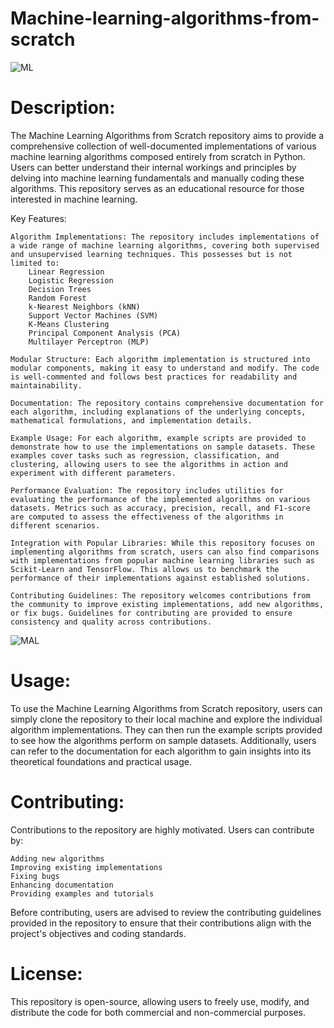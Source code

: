 # Machine-learning-algorithms-from-scratch
![ML](https://media.geeksforgeeks.org/wp-content/uploads/20230808130011/Machine-Learning-Algorithms1-(1).webp)
# Description:
The Machine Learning Algorithms from Scratch repository aims to provide a comprehensive collection of well-documented implementations of various machine learning algorithms composed entirely from scratch in Python. Users can better understand their internal workings and principles by delving into machine learning fundamentals and manually coding these algorithms. This repository serves as an educational resource for those interested in machine learning.

Key Features:

    Algorithm Implementations: The repository includes implementations of a wide range of machine learning algorithms, covering both supervised and unsupervised learning techniques. This possesses but is not limited to:
        Linear Regression
        Logistic Regression
        Decision Trees
        Random Forest
        k-Nearest Neighbors (kNN)
        Support Vector Machines (SVM)
        K-Means Clustering
        Principal Component Analysis (PCA)
        Multilayer Perceptron (MLP)

    Modular Structure: Each algorithm implementation is structured into modular components, making it easy to understand and modify. The code is well-commented and follows best practices for readability and maintainability.

    Documentation: The repository contains comprehensive documentation for each algorithm, including explanations of the underlying concepts, mathematical formulations, and implementation details.
    
    Example Usage: For each algorithm, example scripts are provided to demonstrate how to use the implementations on sample datasets. These examples cover tasks such as regression, classification, and clustering, allowing users to see the algorithms in action and experiment with different parameters.

    Performance Evaluation: The repository includes utilities for evaluating the performance of the implemented algorithms on various datasets. Metrics such as accuracy, precision, recall, and F1-score are computed to assess the effectiveness of the algorithms in different scenarios.

    Integration with Popular Libraries: While this repository focuses on implementing algorithms from scratch, users can also find comparisons with implementations from popular machine learning libraries such as Scikit-Learn and TensorFlow. This allows us to benchmark the performance of their implementations against established solutions.

    Contributing Guidelines: The repository welcomes contributions from the community to improve existing implementations, add new algorithms, or fix bugs. Guidelines for contributing are provided to ensure consistency and quality across contributions.
![MAL](https://miro.medium.com/v2/resize:fit:1400/1*cG6U1qstYDijh9bPL42e-Q.jpeg)
# Usage:
To use the Machine Learning Algorithms from Scratch repository, users can simply clone the repository to their local machine and explore the individual algorithm implementations. They can then run the example scripts provided to see how the algorithms perform on sample datasets. Additionally, users can refer to the documentation for each algorithm to gain insights into its theoretical foundations and practical usage.

# Contributing:
Contributions to the repository are highly motivated. Users can contribute by:

    Adding new algorithms
    Improving existing implementations
    Fixing bugs
    Enhancing documentation
    Providing examples and tutorials

Before contributing, users are advised to review the contributing guidelines provided in the repository to ensure that their contributions align with the project's objectives and coding standards.

# License:
This repository is open-source, allowing users to freely use, modify, and distribute the code for both commercial and non-commercial purposes.
